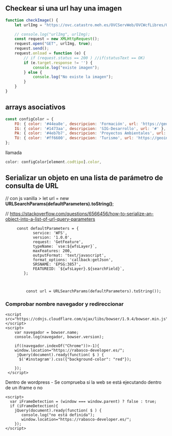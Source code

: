 ## Checkear si una url hay una imagen
```js
function checkImage() {
    let urlImg = "https://ovc.catastro.meh.es/OVCServWeb/OVCWcfLibres/OVCFotoFachada.svc/RecuperarFotoFachadaGet?ReferenciaCatastral=" + referencia.value;

    // console.log("urlImg", urlImg);
    const request = new XMLHttpRequest();
    request.open("GET", urlImg, true);
    request.send();
    request.onload = function (e) {
        // if (request.status == 200 ) //if(statusText == OK)
        if (e.target.response != '') {
            console.log("existe imagen");
        } else {
            console.log("No existe la imagen");
        }
    }
}
```

## arrays asociativos
```js
const configColor = {
    FO: { color: '#44ea8e', descripcion: 'Formación', url: 'https://geoinnova.org/cursos/' },
    IG: { color: '#1473aa', descripcion: 'SIG-Desarrollo', url: '#' },
    PA: { color: '#4eb7b7', descripcion: 'Proyectos Ambientales', url: 'https://geoinnova.org/consultoria-medio-ambiente/' },
    TU: { color: '#ff6600', descripcion: 'Turismo', url: 'https://geoinnova.org/servicios-consultoria-turismo-sostenible/' }
};
```

llamada
```js
color: configColor[element.codtipo].color,
```

## Serializar un objeto en una lista de parámetro de consulta de URL
// con js vanilla > let url = new **URLSearchParams(defaultParameters).toString()**;

// https://stackoverflow.com/questions/6566456/how-to-serialize-an-object-into-a-list-of-url-query-parameters

         const defaultParameters = {
                service: 'WFS',
                version: '1.0.0',
                request: 'GetFeature',
                typeName: `vse:${wfsLayer}`,
                maxFeatures: 200,
                outputFormat: 'text/javascript',
                format_options: 'callback:getJson',
                SRSNAME: 'EPSG:3857',
                FEATUREID: `${wfsLayer}.${searchField}`,
            };

           

             const url = URLSearchParams(defaultParameters).toString());





### Comprobar nombre navegador y redireccionar

    <script src="https://cdnjs.cloudflare.com/ajax/libs/bowser/1.9.4/bowser.min.js"></script>
    <script>
        var navegador = bowser.name;
        console.log(navegador, bowser.version);

        if((navegador.indexOf("Chrome"))>-1){
        window.location="https://rabasco-developer.es/";
         jQuery(document).ready(function( $ ) {
          $('#instagram').css({"background-color": "red"});

        });
     </script>

Dentro de wordpress - Se comprueba si la web se está ejecutando dentro de un iframe o no

    <script>
      var iFrameDetection = (window === window.parent) ? false : true;
      if (iFrameDetection){
        jQuery(document).ready(function( $ ) {
           console.log("no está definida");
           window.location="https://rabasco-developer.es/";
        }); 
    </script>
